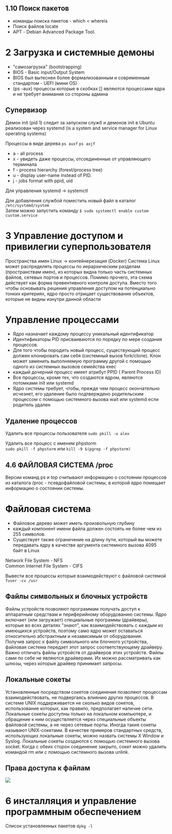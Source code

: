 ## 1.10 Поиск пакетов

- команды поиска пакетов - which < whereis
- Поиск файлов locate
- АРТ - Debian Advanced Package Tool.

# 2 Загрузка и системные демоны

- "самозагрузка" (bootstrapping)
- BIOS - Basic input/Output System
- BIOS был вытеснен более формализованным и современным стандартом - UEFI (мини OS)
- (ps -aux) процессы которые в скобках [] являются процессами ядра и не требует внимания со стороны админа

## Супервизор

Демон init (pid 1) следит за запуском служб и демонов
init в Ubuntu реализован через systemd (is a system and service manager for Linux operating systems)

Процессы в виде дерева ```ps auxf``` ```ps axjf```

- a - all process
- x - увидеть даже процессы, отсоединенные от управляющего терминала
- f - process hierarchy (forest/process tree)
- u - display user-name instead of PID.
- j - jobs format with ppid, uid

Для управления systemd -> systemctl

Для добавления службой поместить новый файл в каталог ```/etc/systemd/system```  
Затем можно запустить команду
```$ sudo systemctl enаblе custom custom.service```

# 3 Управление доступом и привилегии суперпользователя

Пространства имен Linux -> контейнерезация (Docker)
Система Linux может распределять процессы по иерархическим разделам
(пространствам имен), из которых видна только часть системных файлов, сетевых портов и процессов. Помимо прочего, эта
схема действует как форма превентивного контроля доступа. Вместо того чтобы основывать решения
управления доступом на потенциально тонких критериях, ядро просто отрицает существование объектов, которые не видны
изнутри данной области

# Управление процессами

- Ядро назначает каждому процессу уникальный идентификатор
- Идентификаторы PID присваиваются по порядку по мере создания процессов.
- Для того чтобы породить новый процесс,
  существующий процесс должен клонировать сам себя (системный вызов fork/clone). Клон может заменить выполняемую
  программу другой с помощью одного из системных вызовов семейства ехес
- каждый дочерний процесс имеет атрибут PPID ( Parent Process ID)
- Все процессы, кроме тех, что создаются ядром, являются потомками init или systemd
- Ядро системы требует, чтобы, прежде чем процесс окончательно исчезнет, его удаление было подтверждено родительским
  процессом с помощью системного вызова wait или systemd если родитель удален

## Удаление процессов

Удалить все процессы пользователя
```sudo pkill -u alex```

Удалить все процесс с именем phpstorm  
```sudo pkill -f phpstorm``` или
```kill -9 $(pgrep -f phpstorm)```

## 4.6 ФАЙЛОВАЯ СИСТЕМА /proc

Версии команд ps и top считывают информацию о состоянии процессов из
каталога /proc - псевдофайловой системы, в которой ядро помещает информацию о состоянии системы.

# Файловая система

- Файловое дерево может иметь произвольную глубину
- каждый компонент имени файла должен состоять не более чем из 255 символов.
- Существует также ограничение на длину пути, который вы можете передавать ядру в качестве аргумента системного вызова
  4095 байт в Linux

Network File System - NFS  
Common Internet File System - CIFS

Вывести все процессы которые взаимодействуют с файловой системой  
```fuser -cv /usr```

## Файлы символьных и блочных устройств

Файлы устройств позволяют программам получать доступ к аппаратным средствам
и периферийному оборудованию системы. Ядро включает (или загружает) специальные
программы (драйверы), которые во всех деталях "знают", как взаимодействовать с каждым из имеющихся устройств, поэтому
само ядро может оставаться относительно абстрактным и независимым от оборудования.  
Получив запрос к файлу символьного или блочного устройства, файловая система передает этот
запрос соответствующему драйверу. Важно отличать файлы устройств от драйверов этих
устройств. Файлы сами по себе не являются драйверами. Их можно рассматривать как шлюзы, через которые драйвер принимает
запросы.

## Локальные сокеты

Установленные посредством сокетов соединения позволяют процессам взаимодействовать, не подвергаясь влиянию других
процессов. В системе UNIX поддерживается не сколько видов сокетов, использование которых, как правило, предполагает
наличие сети.
Локальные сокеты доступны только на локальном компьютере, и обращение к ним
осуществляется через специальные объекты файловой системы, а не через сетевые порты. Иногда такие сокеты называют
UNIХ-сокетами. В качестве примеров стандартных средств, использующих локальные сокеты, можно назвать системы Х Window
и Syslog.
Локальные сокеты создаются с помощью системного вызова socket. Когда с обеих
сторон соединение закрыто, сокет можно удалить командой rm или с помощью системного вызова unlink.

## Права доступа к файлам

![](img/chmod.png)

# 6 инсталляция и управление программным обеспечением

Список установленных пакетов ```dpkg -l``` 



